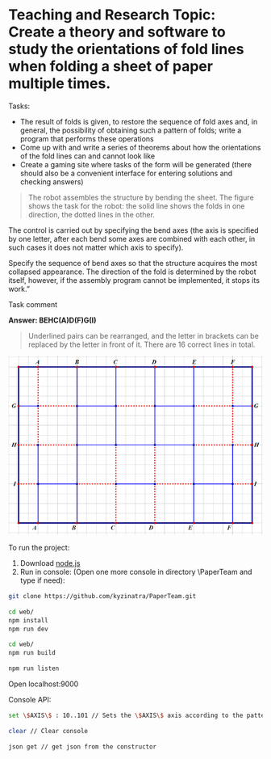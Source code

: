 # Teaching and Research Topic: Create a theory and software to study the orientations of fold lines when folding a sheet of paper multiple times.

Tasks:

- The result of folds is given, to restore the sequence of fold axes and, in general, the possibility of obtaining such a pattern of folds; write a program that performs these operations
- Come up with and write a series of theorems about how the orientations of the fold lines can and cannot look like
- Create a gaming site where tasks of the form will be generated (there should also be a convenient interface for entering solutions and checking answers)

> The robot assembles the structure by bending the sheet. The figure shows the task for the robot: the solid line shows the folds in one direction, the dotted lines in the other.

The control is carried out by specifying the bend axes (the axis is specified by one letter, after each bend some axes are combined with each other, in such cases it does not matter which axis to specify).

Specify the sequence of bend axes so that the structure acquires the most collapsed appearance. The direction of the fold is determined by the robot itself, however, if the assembly program cannot be implemented, it stops its work.”

Task comment

**Answer: BEHC(A)D(F)G(I)**

> Underlined pairs can be rearranged, and the letter in brackets can be replaced by the letter in front of it. There are 16 correct lines in total.

![Image alt](https://github.com/kyzinatra/PaperTeam/raw/master/assets/test.png)

To run the project:

1. Download [node.js](https://nodejs.org/en/)
2. Run in console:
   (Open one more console in directory \PaperTeam and type if need):

```sh
git clone https://github.com/kyzinatra/PaperTeam.git
```

```sh
cd web/
npm install
npm run dev
```

```sh
cd web/
npm run build
```

```sh
npm run listen
```

Open localhost:9000

Console API:

```sh
set \$AXIS\$ : 10..101 // Sets the \$AXIS\$ axis according to the pattern
```

```sh
clear // Clear console
```

```sh
json get // get json from the constructor
```

